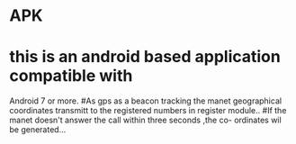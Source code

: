 # APK
# this is an android based application compatible with
Android  7 or more.
#As gps as a beacon tracking the manet geographical coordinates 
transmitt to the registered numbers in register module..
#If the manet doesn't answer the call within three seconds ,the co-
ordinates wil be generated...
